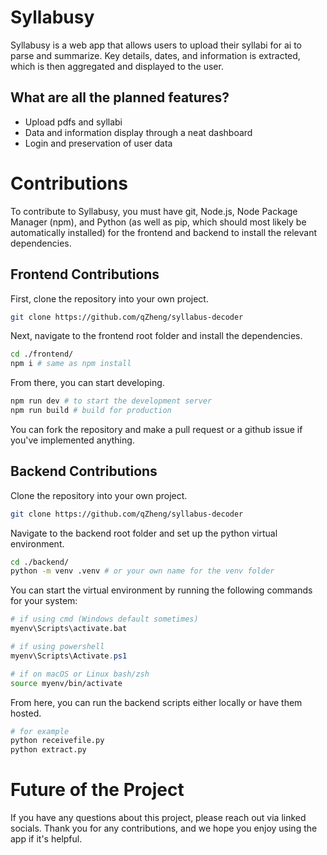 # Syllabusy

Syllabusy is a web app that allows users to upload their syllabi for ai to parse and summarize. Key details, dates, and information is extracted, which is then aggregated and displayed to the user.

## What are all the planned features?

-   Upload pdfs and syllabi
-   Data and information display through a neat dashboard
-   Login and preservation of user data

# Contributions

To contribute to Syllabusy, you must have git, Node.js, Node Package Manager (npm), and Python (as well as pip, which should most likely be automatically installed) for the frontend and backend to install the relevant dependencies.

## Frontend Contributions

First, clone the repository into your own project.

```Bash
git clone https://github.com/qZheng/syllabus-decoder
```

Next, navigate to the frontend root folder and install the dependencies.

```Bash
cd ./frontend/
npm i # same as npm install
```

From there, you can start developing.

```Bash
npm run dev # to start the development server
npm run build # build for production
```

You can fork the repository and make a pull request or a github issue if you've implemented anything.

## Backend Contributions

Clone the repository into your own project.

```Bash
git clone https://github.com/qZheng/syllabus-decoder
```

Navigate to the backend root folder and set up the python virtual environment.

```Bash
cd ./backend/
python -m venv .venv # or your own name for the venv folder
```

You can start the virtual environment by running the following commands for your system:

```Bash
# if using cmd (Windows default sometimes)
myenv\Scripts\activate.bat
```

```Powershell
# if using powershell
myenv\Scripts\Activate.ps1
```

```Bash
# if on macOS or Linux bash/zsh
source myenv/bin/activate
```

From here, you can run the backend scripts either locally or have them hosted.

```Bash
# for example
python receivefile.py
python extract.py
```

# Future of the Project

If you have any questions about this project, please reach out via linked socials. Thank you for any contributions, and we hope you enjoy using the app if it's helpful.

